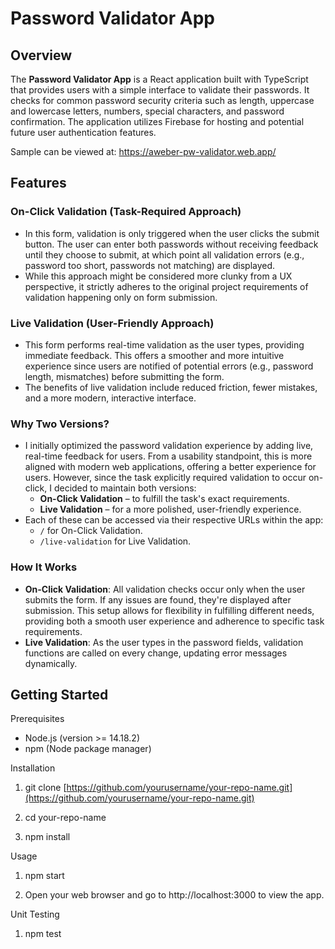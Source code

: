 # Password Validator App

## Overview

The **Password Validator App** is a React application built with TypeScript that provides users with a simple interface to validate their passwords. It checks for common password security criteria such as length, uppercase and lowercase letters, numbers, special characters, and password confirmation. The application utilizes Firebase for hosting and potential future user authentication features.

Sample can be viewed at: https://aweber-pw-validator.web.app/

## Features

### On-Click Validation (Task-Required Approach)
- In this form, validation is only triggered when the user clicks the submit button. The user can enter both passwords without receiving feedback until they choose to submit, at which point all validation errors (e.g., password too short, passwords not matching) are displayed.
- While this approach might be considered more clunky from a UX perspective, it strictly adheres to the original project requirements of validation happening only on form submission.

### Live Validation (User-Friendly Approach)
- This form performs real-time validation as the user types, providing immediate feedback. This offers a smoother and more intuitive experience since users are notified of potential errors (e.g., password length, mismatches) before submitting the form.
- The benefits of live validation include reduced friction, fewer mistakes, and a more modern, interactive interface.

### Why Two Versions?
- I initially optimized the password validation experience by adding live, real-time feedback for users. From a usability standpoint, this is more aligned with modern web applications, offering a better experience for users. However, since the task explicitly required validation to occur on-click, I decided to maintain both versions:
  - **On-Click Validation** – to fulfill the task's exact requirements.
  - **Live Validation** – for a more polished, user-friendly experience.
- Each of these can be accessed via their respective URLs within the app:
  - `/` for On-Click Validation.
  - `/live-validation` for Live Validation.

### How It Works
- **On-Click Validation**: All validation checks occur only when the user submits the form. If any issues are found, they're displayed after submission. This setup allows for flexibility in fulfilling different needs, providing both a smooth user experience and adherence to specific task requirements.
- **Live Validation**: As the user types in the password fields, validation functions are called on every change, updating error messages dynamically.

    
## Getting Started

Prerequisites
- Node.js (version >= 14.18.2)
- npm (Node package manager)
    

Installation

1.  git clone [https://github.com/yourusername/your-repo-name.git](https://github.com/yourusername/your-repo-name.git)
    
2.  cd your-repo-name
    
3.  npm install
    

Usage

1.  npm start
    
2.  Open your web browser and go to http://localhost:3000 to view the app.


Unit Testing

1.  npm test